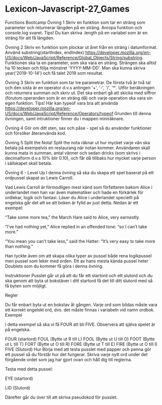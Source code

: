 # Lexicon-Javascript-27_Games


Functions Bootcamp
Övning 1
Skriv en funktion som tar en sträng som parameter och returnerar längden på en sträng. Anropa funktion och console.log svaret. Tips! Du kan skriva .length på en variabel som är en sträng för att få längden.

Övning 2
Skriv en funktion som plockar ut året från en sträng i datumformat. Använd substring(startIndex, endIndex) https://developer.mozilla.org/en-US/docs/Web/JavaScript/Reference/Global_Objects/String/substring. Funktionen ska ta en parameter, som ska vara en sträng. Strängen ska alltid ha 10 tecken och följa mönstret 'YYYY-MM-DD'. Man ska kunna skriva year('2019-10-14') och få talet 2019 som resultat.

Övning 3
Skriv en funktion som tar tre parametrar. De första två är två tal och den sista är en operator d.v.s antingen '+', '-', '/', '*'. Utför beräkningen och returnera summan och skriv ut. Det ska enbart gå att skicka med siffror (förutom operanden som är en sträng då) och varje operation ska vara sin egen funktion. Tips! Här kan typeof vara bra att använda https://developer.mozilla.org/en-US/docs/Web/JavaScript/Reference/Operators/typeof Grunden till denna övningen, samt intruktioner finner du i mappen miniräknare.

Övning 4
Gör om ditt sten, sax och påse - spel så du använder funktioner och försöker återanvända kod.

Övning 5
Split the Nota! Split the nota räknar ut hur mycket varje vän ska betala på exempelvis en restaurang när notan kommer. Användaren skall kunna mata in summan, antal vänner och sedan dricks (som skrivs i decimalform d.v.s 10% blir 0.10), och får då tillbaks hur mycket varje person i sällskapet skall betala.

Övning 6 - Level Up
I denna övning så ska du skapa ett spel baserat på ett ordpussel skapat av Lewis Carroll.

Vad
Lewis Carroll är förmodligen mest känd som författaren bakom Alice i underlandet men han var även matematiker och hade en förkärlek för ordlekar, logik och fantasi. Läser du Alice i underlandet speciellt på engelska går det att se att boken är fylld av just detta. Nedan är ett exempel:

“Take some more tea,” the March Hare said to Alice, very earnestly.

“I’ve had nothing yet,” Alice replied in an offended tone: “so I can’t take more.”

“You mean you can’t take less,” said the Hatter: “It’s very easy to take more than nothing.”

Han tyckte även om att skapa olika typer av pussel både rena logikpussel men pussel som leker med orden. Ett av hans mesta kända pussel heter Doublets som du kommer få göra i denna övning.

Instruktioner
Pusslet går ut på att du får ett startord och ett slutord och du ska genom att byta ut bokstäver i ditt startord få det till ditt slutord med så få byten som möjligt.

Regler

Du får enbart byta ut en bokstav åt gången.
Varje ord som bildas måste vara ett korrekt engelskt ord, dvs. det måste finnas i variabeln vid namn ordbok.
Exempel

I detta exempel så ska vi få FOUR att bli FIVE. Observera att själva spelet är på engelska.

FOUR (startord)
FOUL (Bytte ut R till L)
FOOL (Bytte ut U till O)
FOOT (Bytte ut L till T)
FORT (Bytte ut O till R)
FORE (Bytte ut T till E)
FIRE (Bytte ut O till I)
FIVE (Slutord)
Hur
Börja med att testa pusslet med papper och penna gör ett pussel så du förstår hur det fungerar. Skriva varje nytt ord under det förgående ordet som jag har gjort ovan och håll dig till reglerna.

Testa med detta pussel:

EYE (startord)

LID (Slutord)

Därefter går du över till att skriva pseudokod för pusslet.
